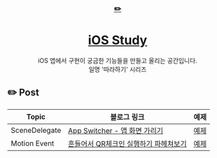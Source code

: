 <div align="center">
    <a href="https://editorjs.io/">
      <h3>✏️</h3>
        <h1>iOS Study</h1>
    </a>
  iOS 앱에서 구현이 궁금한 기능들을 만들고 올리는 공간입니다.<br>
  일명 '따라하기' 시리즈
</div>

## ✏️ Post 
| Topic | 블로그 링크 | 예제 |
|----------|--------|--------|
|SceneDelegate|[App Switcher - 앱 화면 가리기](https://hyesunzzang.tistory.com/234)|[예제](AppSwitcherTest)|
|Motion Event|[흔들어서 QR체크인 실행하기 파헤쳐보기](https://hyesunzzang.tistory.com/249)|[예제](ShakeTest)|

